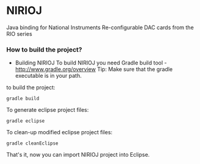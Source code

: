 # NIRIOJ #

Java binding for National Instruments Re-configurable DAC cards from the RIO series

### How to build the project? ###

* Building NIRIOJ
To build NIRIOJ you need Gradle build tool - http://www.gradle.org/overview
Tip: Make sure that the gradle executable is in your path.

to build the project:

    gradle build

To generate eclipse project files:

    gradle eclipse

To clean-up modified eclipse project files:

    gradle cleanEclipse

That's it, now you can import NIRIOJ project into Eclipse. 

